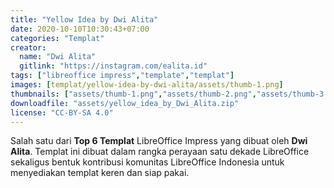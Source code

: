 ```yaml
---
title: "Yellow Idea by Dwi Alita"
date: 2020-10-10T10:30:43+07:00
categories: "Templat"
creator: 
  name: "Dwi Alita"
  gitlink: "https://instagram.com/ealita.id"
tags: ["libreoffice impress","template","templat"]
images: [templat/yellow-idea-by-dwi-alita/assets/thumb-1.png]
thumbnails: ["assets/thumb-1.png","assets/thumb-2.png","assets/thumb-3.png"]
downloadfile: "assets/yellow_idea_by_Dwi_Alita.zip"
license: "CC-BY-SA 4.0"
---
```

Salah satu dari **Top 6 Templat** LibreOffice Impress yang dibuat oleh **Dwi Alita**. Templat ini dibuat dalam rangka perayaan satu dekade LibreOffice sekaligus bentuk kontribusi komunitas LibreOffice Indonesia untuk menyediakan templat keren dan siap pakai.